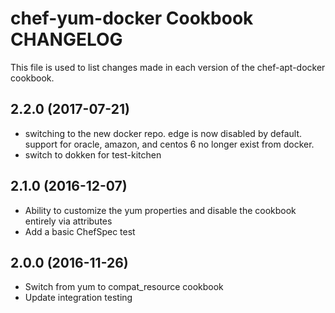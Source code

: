 # chef-yum-docker Cookbook CHANGELOG

This file is used to list changes made in each version of the chef-apt-docker cookbook.

## 2.2.0 (2017-07-21)
- switching to the new docker repo. edge is now disabled by default. support for oracle, amazon, and centos 6 no longer exist from docker.
- switch to dokken for test-kitchen

## 2.1.0 (2016-12-07)
- Ability to customize the yum properties and disable the cookbook entirely via attributes
- Add a basic ChefSpec test

## 2.0.0 (2016-11-26)
- Switch from yum to compat_resource cookbook
- Update integration testing
